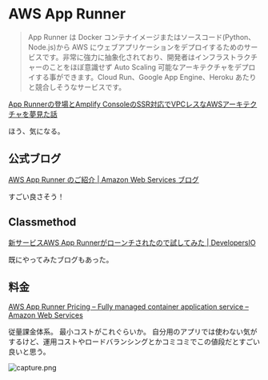 # AWS App Runner

> App Runner は Docker コンテナイメージまたはソースコード(Python、Node.js)から AWS にウェブアプリケーションをデプロイするためのサービスです。非常に強力に抽象化されており、開発者はインフラストラクチャーのことをほぼ意識せず Auto Scaling 可能なアーキテクチャをデプロイする事ができます。Cloud Run、Google App Engine、Heroku あたりと競合しそうなサービスです。

[App Runnerの登場とAmplify ConsoleのSSR対応でVPCレスなAWSアーキテクチャを夢見た話](https://zenn.dev/intercept6/articles/4016e9d61ab36761685d)

ほう、気になる。


## 公式ブログ

[AWS App Runner のご紹介 | Amazon Web Services ブログ](https://aws.amazon.com/jp/blogs/news/introducing-aws-app-runner/)

すごい良さそう！


## Classmethod 

[新サービスAWS App Runnerがローンチされたので試してみた | DevelopersIO](https://dev.classmethod.jp/articles/release-aws-app-runner/)

既にやってみたブログもあった。


## 料金

[AWS App Runner Pricing – Fully managed container application service – Amazon Web Services](https://aws.amazon.com/jp/apprunner/pricing/)

従量課金体系。
最小コストがこれぐらいか。
自分用のアプリでは使わない気がするけど、運用コストやロードバランシングとかコミコミでこの値段だとすごい良いと思う。

![capture.png](https://i.gyazo.com/6cf7918de931b1bf0d2c2c3208f40721.png)
